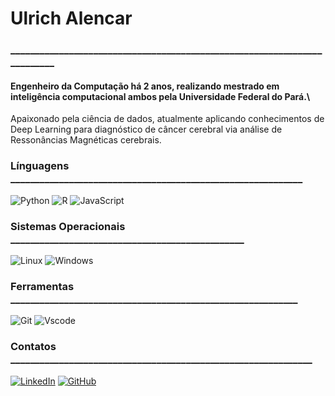 # Ulrich Alencar
### _________________________________________________________________________
#### Engenheiro da Computação há 2 anos, realizando mestrado em inteligência computacional ambos pela Universidade Federal do Pará.\
Apaixonado pela ciência de dados, atualmente aplicando conhecimentos de Deep Learning para diagnóstico de câncer cerebral via análise de Ressonâncias Magnéticas cerebrais.

### Línguagens ____________________________________________________________
![Python](https://img.shields.io/badge/python-3670A0?style=for-the-badge&logo=python&logoColor=ffdd54) 
![R](https://img.shields.io/badge/R-276DC3?style=for-the-badge&logo=r&logoColor=white)
![JavaScript](https://img.shields.io/badge/JavaScript-F7DF1E?style=for-the-badge&logo=javascript&logoColor=black)

### Sistemas Operacionais ________________________________________________
![Linux](https://img.shields.io/badge/Linux-000?style=for-the-badge&logo=linux&logoColor=FCC624)
![Windows](https://img.shields.io/badge/Windows-000?style=for-the-badge&logo=windows&logoColor=2CA5E0)

### Ferramentas ___________________________________________________________
![Git](https://img.shields.io/badge/GIT-E44C30?style=for-the-badge&logo=git&logoColor=white)
![Vscode](https://img.shields.io/badge/Vscode-007ACC?style=for-the-badge&logo=visual-studio-code&logoColor=white)

### Contatos ______________________________________________________________
[![LinkedIn](https://img.shields.io/badge/LinkedIn-0077B5?style=for-the-badge&logo=linkedin&logoColor=white)](https://www.linkedin.com/in/ulrich-alencar/) [![GitHub](https://img.shields.io/badge/GitHub-100000?style=for-the-badge&logo=github&logoColor=white)](https://github.com/Ulrichkaue)